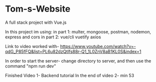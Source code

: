 # Tom-s-Website

A full stack project with Vue.js

In this project im using:
in part 1:
multer, mongoose, postman, nodemon, express and cors
in part 2:
vue/cli
vuetify
axios

Link to video worked with- https://www.youtube.com/watch?v=-qdG_P85fFQ&list=PL6u82dzQtlfs88r-Q1_1L0ZnV8aB1KL0S&index=1

In order to start the server- change directory to server, and then use the command "npm run dev"

Finished Video 1- Backend tutorial
In the end of video 2- min 53
